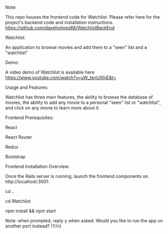 Note:

This repo houses the frontend code for Watchlist. Please refer here for the project's backend code and installation instructions. https://github.com/daveholmes88/WatchlistBackEnd 

Watchlist:

An application to browse movies and add them to a "seen" list and a "watchlist" 

Demo:

A video demo of Watchlist is available here https://www.youtube.com/watch?v=uW_tenUXInE&t=

Usage and Features:

Watchlist has three main features, the ability to browse the database of movies, the ability to add any movie to a personal "seen" list or "watchlist", and click on any movie to learn more about it. 

Frontend Prerequisites:

React

React Router

Redux

Bootstrap

Frontend Installation Overview:

Once the Rails server is running, launch the frontend components on http://localhost:3001:

cd ..

cd Watchlist

npm install && npm start

Note: when prompted, reply y when asked: Would you like to run the app on another port instead? (Y/n)
